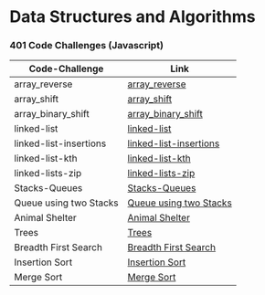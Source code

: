 # Data Structures and Algorithms


### 401 Code Challenges (Javascript)
|**Code-Challenge**    |**Link**    |
| ----------- | ----------- |
|  array_reverse  |[array_reverse](https://github.com/duajaradat/data-structures-and-algorithms/blob/array-reverse/code-challenge-python/README.md)                      |
|  array_shift  |[array_shift](https://github.com/duajaradat/data-structures-and-algorithms/tree/array-insert-shift/python/array_shift)                      |
|  array_binary_shift  |[array_binary_shift](https://github.com/duajaradat/data-structures-and-algorithms/tree/array-binary-search/python/array_binary_search)                      |
|  linked-list  |[linked-list](https://github.com/duajaradat/data-structures-and-algorithms/blob/code-challenge05/python/linked_list/README.md)                      |
|  linked-list-insertions  |[linked-list-insertions](https://github.com/duajaradat/data-structures-and-algorithms/blob/code-challenge06/python/linked_list/README-BF.md)                      |
|  linked-list-kth  |[linked-list-kth](https://github.com/duajaradat/data-structures-and-algorithms/blob/linked-list-kth/python/linked_list/README-kth.md)                      |
|  linked-lists-zip  |[linked-lists-zip](https://github.com/duajaradat/data-structures-and-algorithms/blob/linked-list-zip/python/linked_list/README-zip.md)                      |
|  Stacks-Queues  |[Stacks-Queues](https://github.com/duajaradat/data-structures-and-algorithms/blob/stack-and-queue/python/stacks_queues/README.md)                      |
|  Queue using two Stacks  |[Queue using two Stacks](https://github.com/duajaradat/data-structures-and-algorithms/blob/stack-queue-pseudo/python/data_structure/stacks_queues/README-pseudo.md)                      |
|  Animal Shelter  |[Animal Shelter](https://github.com/duajaradat/data-structures-and-algorithms/blob/stack-queue-animal-shelter/python/code_challenges/animal_shelter/README.md)                      |
|  Trees  |[Trees](https://github.com/duajaradat/data-structures-and-algorithms/blob/trees/python/data_structure/trees/README.md)                      |
|  Breadth First Search  |[Breadth First Search](https://github.com/duajaradat/data-structures-and-algorithms/blob/tree-breadth-first/python/code_challenges/tree_breadth/README.md)                      |
|  Insertion Sort  |[Insertion Sort](https://github.com/duajaradat/data-structures-and-algorithms/blob/insertion-sort/python/data_structure/sort/insertion/BLOG.md)                      |
|  Merge Sort  |[Merge Sort]()                      |
